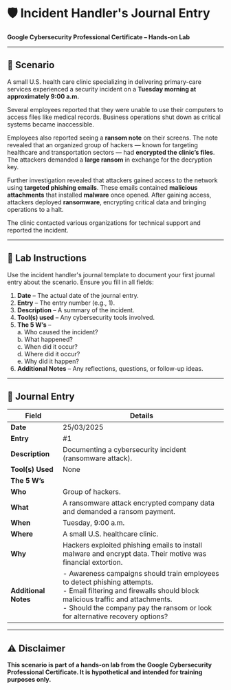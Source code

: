 # 🛡️ Incident Handler's Journal Entry  
**Google Cybersecurity Professional Certificate – Hands-on Lab**  

---

## 📘 Scenario

A small U.S. health care clinic specializing in delivering primary-care services experienced a security incident on a **Tuesday morning at approximately 9:00 a.m.**  

Several employees reported that they were unable to use their computers to access files like medical records. Business operations shut down as critical systems became inaccessible.  

Employees also reported seeing a **ransom note** on their screens. The note revealed that an organized group of hackers — known for targeting healthcare and transportation sectors — had **encrypted the clinic’s files**. The attackers demanded a **large ransom** in exchange for the decryption key.  

Further investigation revealed that attackers gained access to the network using **targeted phishing emails**. These emails contained **malicious attachments** that installed **malware** once opened. After gaining access, attackers deployed **ransomware**, encrypting critical data and bringing operations to a halt.

The clinic contacted various organizations for technical support and reported the incident.

---

## 🧾 Lab Instructions

Use the incident handler's journal template to document your first journal entry about the scenario. Ensure you fill in all fields:

1. **Date** – The actual date of the journal entry.  
2. **Entry** – The entry number (e.g., 1).  
3. **Description** – A summary of the incident.  
4. **Tool(s) used** – Any cybersecurity tools involved.  
5. **The 5 W’s** –  
   a. Who caused the incident?  
   b. What happened?  
   c. When did it occur?  
   d. Where did it occur?  
   e. Why did it happen?  
6. **Additional Notes** – Any reflections, questions, or follow-up ideas.

---

## 📓 Journal Entry

| **Field**               | **Details**                                                                 |
|-------------------------|------------------------------------------------------------------------------|
| **Date**                | 25/03/2025                                                                   |
| **Entry**               | #1                                                                           |
| **Description**         | Documenting a cybersecurity incident (ransomware attack).                    |
| **Tool(s) Used**        | None                                                                         |
| **The 5 W’s**           |                                                                              |
| **Who**                 | Group of hackers.                                                            |
| **What**                | A ransomware attack encrypted company data and demanded a ransom payment.   |
| **When**                | Tuesday, 9:00 a.m.                                                            |
| **Where**               | A small U.S. healthcare clinic.                                              |
| **Why**                 | Hackers exploited phishing emails to install malware and encrypt data. Their motive was financial extortion. |
| **Additional Notes**    | - Awareness campaigns should train employees to detect phishing attempts. <br> - Email filtering and firewalls should block malicious traffic and attachments. <br> - Should the company pay the ransom or look for alternative recovery options? |

---

## ⚠️ Disclaimer

**This scenario is part of a hands-on lab from the Google Cybersecurity Professional Certificate. It is hypothetical and intended for training purposes only.**
